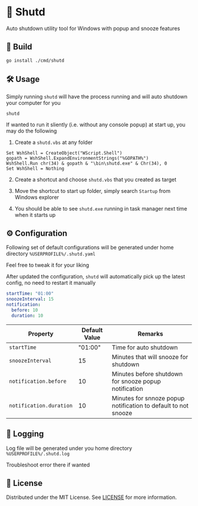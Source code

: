 # 🛑 Shutd

Auto shutdown utility tool for Windows with popup and snooze features

## 🔨 Build

```
go install ./cmd/shutd
```

## 🛠 Usage

Simply running `shutd` will have the process running and will auto shutdown your computer for you

```
shutd
```

If wanted to run it sliently (i.e. without any console popup) at start up, you may do the following

1. Create a `shutd.vbs` at any folder
```
Set WshShell = CreateObject("WScript.Shell") 
gopath = WshShell.ExpandEnvironmentStrings("%GOPATH%")
WshShell.Run chr(34) & gopath & "\bin\shutd.exe" & Chr(34), 0
Set WshShell = Nothing
```

2. Create a shortcut and choose `shutd.vbs` that you created as target

3. Move the shortcut to start up folder, simply search `Startup` from Windows explorer

4. You should be able to see `shutd.exe` running in task manager next time when it starts up

## ⚙ Configuration

Following set of default configurations will be generated under home directory `%USERPROFILE%/.shutd.yaml`

Feel free to tweak it for your liking

After updated the configuration, `shutd` will automatically pick up the latest config, no need to restart it manually

```yaml
startTime: "01:00"
snoozeInterval: 15
notification:
  before: 10
  duration: 10
```

| Property                | Default Value | Remarks                                                             |
| ----------------------- | ------------- | ------------------------------------------------------------------- |
| `startTime`             | "01:00"       | Time for auto shutdown                                         |
| `snoozeInterval`        | 15            | Minutes that will snooze for shutdown                      |
| `notification.before`   | 10            | Minutes before shutdown for snooze popup notification     |
| `notification.duration` | 10            | Minutes for snnoze popup notification to default to not snooze |

## 📃 Logging

Log file will be generated under you home directory `%USERPROFILE%/.shutd.log`

Troubleshoot error there if wanted

## 📜 License

Distributed under the MIT License. See [LICENSE](./LICENSE) for more information.